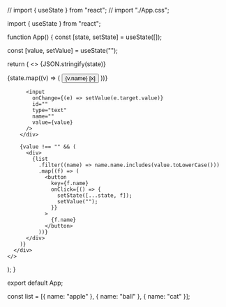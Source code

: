 // import { useState } from "react";
// import "./App.css";

import { useState } from "react";

function App() {
const [state, setState] = useState([]);

const [value, setValue] = useState("");

return (
<>
{JSON.stringify(state)}
<div>
<div className="box">
<div>
{state.map((v) => (
<button key={v.name}>{v.name} [x] </button>
))}
</div>

          <input
            onChange={(e) => setValue(e.target.value)}
            id=""
            type="text"
            name=""
            value={value}
          />
        </div>

        {value !== "" && (
          <div>
            {list
              .filter((name) => name.name.includes(value.toLowerCase()))
              .map((f) => (
                <button
                  key={f.name}
                  onClick={() => {
                    setState([...state, f]);
                    setValue("");
                  }}
                >
                  {f.name}
                </button>
              ))}
          </div>
        )}
      </div>
    </>

);
}

export default App;

const list = [{ name: "apple" }, { name: "ball" }, { name: "cat" }];
